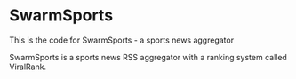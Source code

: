 # SwarmSports
This is the code for SwarmSports - a sports news aggregator

SwarmSports is a sports news RSS aggregator with a ranking system called ViralRank. 
